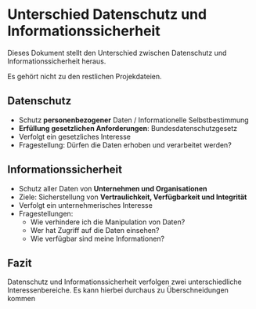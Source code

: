 # Unterschied Datenschutz und Informationssicherheit

Dieses Dokument stellt den Unterschied zwischen Datenschutz und Informationssicherheit heraus.

Es gehört nicht zu den restlichen Projekdateien.

## Datenschutz

- Schutz **personenbezogener** Daten / Informationelle Selbstbestimmung
- **Erfüllung gesetzlichen Anforderungen**: Bundesdatenschutzgesetz
- Verfolgt ein gesetzliches Interesse
- Fragestellung: Dürfen die Daten erhoben und verarbeitet werden?

## Informationssicherheit

- Schutz aller Daten von **Unternehmen und Organisationen**
- Ziele: Sicherstellung von **Vertraulichkeit, Verfügbarkeit und Integrität**
- Verfolgt ein unternehmerisches Interesse
- Fragestellungen:
	- Wie verhindere ich die Manipulation von Daten?
	- Wer hat Zugriff auf die Daten einsehen?
	- Wie verfügbar sind meine Informationen?

## Fazit

Datenschutz und Informationssicherheit verfolgen zwei unterschiedliche Interessenbereiche.
Es kann hierbei durchaus zu Überschneidungen kommen
